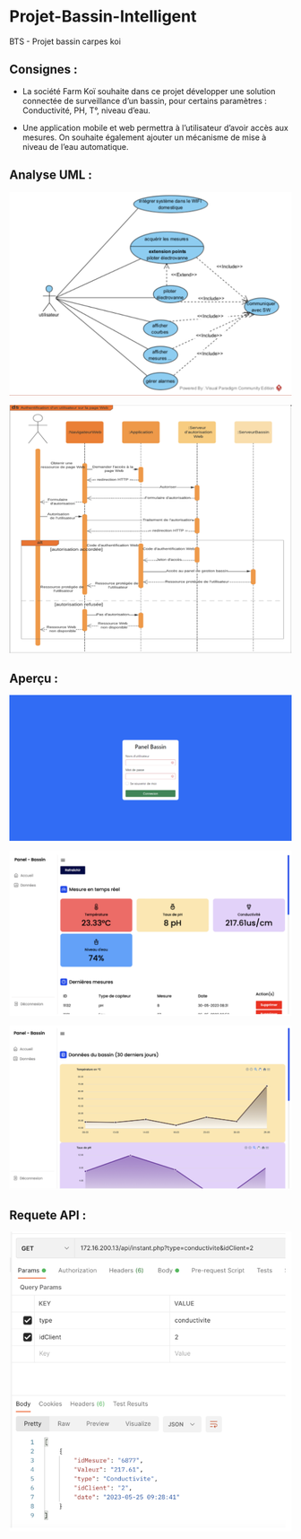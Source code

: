 # Projet-Bassin-Intelligent
BTS - Projet bassin carpes koi

## Consignes : 

- La société Farm Koï souhaite dans ce projet développer une solution connectée de surveillance d’un bassin, pour certains paramètres : Conductivité, PH, T°, niveau d’eau. 

- Une application mobile et web permettra à l’utilisateur d’avoir accès aux mesures. On souhaite également ajouter un mécanisme de mise à niveau de l’eau automatique.

## Analyse UML :

![analyse](img/uml.png)

![diag](img/diag.png)

## Aperçu :

![connexion](img/connexion.png)

![pan1](img/pan1.png)

![pan2](img/pan2.png)

## Requete API :

![req](img/req.png)